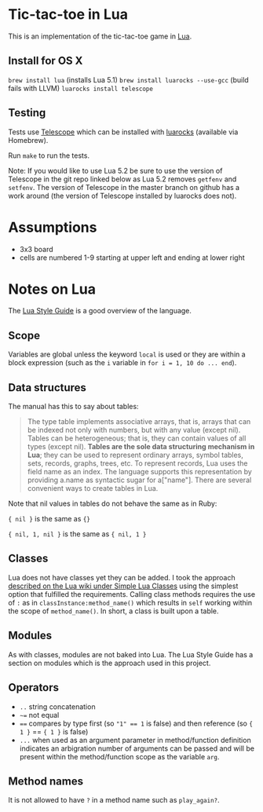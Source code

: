 Tic-tac-toe in Lua
==================

This is an implementation of the tic-tac-toe game in [Lua](http://www.lua.org/).

Install for OS X
----------------

`brew install lua` (installs Lua 5.1)
`brew install luarocks --use-gcc` (build fails with LLVM)
`luarocks install telescope`

Testing
-------

Tests use [Telescope](https://github.com/norman/telescope) which can be installed with [luarocks](http://luarocks.org/) (available via Homebrew).

Run `make` to run the tests.

Note: If you would like to use Lua 5.2 be sure to use the version of Telescope in the git repo linked below as Lua 5.2 removes `getfenv` and `setfenv`. The version of Telescope in the master branch on github has a work around (the version of Telescope installed by luarocks does not).

Assumptions
===========

* 3x3 board
* cells are numbered 1-9 starting at upper left and ending at lower right

Notes on Lua
============

The [Lua Style Guide](http://lua-users.org/wiki/LuaStyleGuide) is a good overview of the language.

Scope
-----

Variables are global unless the keyword `local` is used or they are within a block expression (such as the `i` variable in `for i = 1, 10 do ... end`).

Data structures
---------------

The manual has this to say about tables:

> The type table implements associative arrays, that is, arrays that can be indexed not only with numbers, but with any value (except nil). Tables can be heterogeneous; that is, they can contain values of all types (except nil). **Tables are the sole data structuring mechanism in Lua**; they can be used to represent ordinary arrays, symbol tables, sets, records, graphs, trees, etc. To represent records, Lua uses the field name as an index. The language supports this representation by providing a.name as syntactic sugar for a["name"]. There are several convenient ways to create tables in Lua.

Note that nil values in tables do not behave the same as in Ruby:

  `{ nil }` is the same as `{}`

  `{ nil, 1, nil }` is the same as `{ nil, 1 }`

Classes
-------

Lua does not have classes yet they can be added. I took the approach [described on the Lua wiki under Simple Lua Classes](http://lua-users.org/wiki/SimpleLuaClasses) using the simplest option that fulfilled the requirements. Calling class methods requires the use of `:` as in `classInstance:method_name()` which results in `self` working within the scope of `method_name()`. In short, a class is built upon a table.

Modules
-------

As with classes, modules are not baked into Lua. The Lua Style Guide has a section on modules which is the approach used in this project.

Operators
---------

* `..` string concatenation
* `~=` not equal
* `==` compares by type first (so `"1" == 1` is false) and then reference (so `{ 1 }` == `{ 1 }` is false)
* `...` when used as an argument parameter in method/function definition indicates an arbigration number of arguments can be passed and will be present within the method/function scope as the variable `arg`.

Method names
------------

It is not allowed to have `?` in a method name such as `play_again?`.

